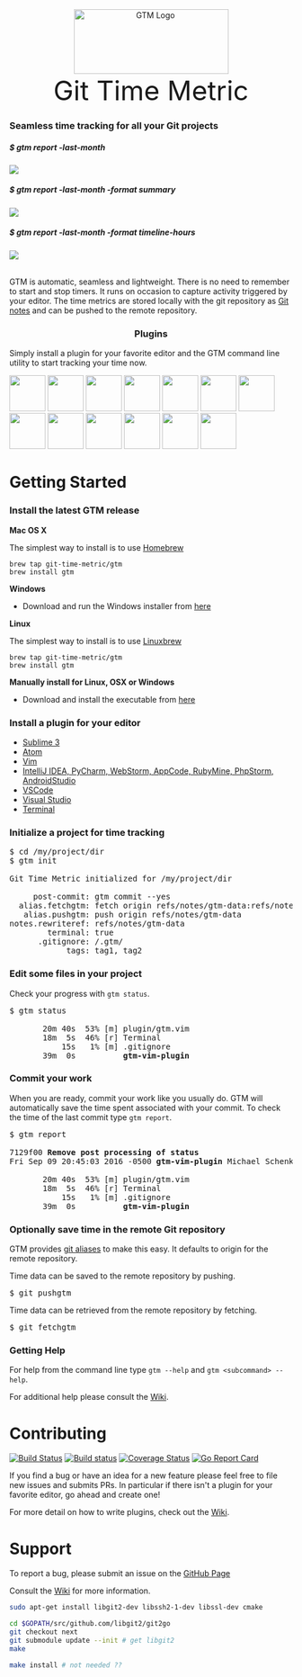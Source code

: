 <div align="center"><img src="https://cloud.githubusercontent.com/assets/630550/19619834/43c460dc-9835-11e6-8652-1c8fff91cf02.png" alt="GTM Logo" height="115" width="275"></div>
<div align="center"><font size=16><bold>Git Time Metric</bold></font></div>

### Seamless time tracking for all your Git projects

##### $ gtm report -last-month
<div><img src="https://cloud.githubusercontent.com/assets/630550/21582250/8a03f9dc-d015-11e6-8f77-548ef7314bf7.png"></div>

##### $ gtm report -last-month -format summary
<div><img src="https://cloud.githubusercontent.com/assets/630550/21582252/8f85b738-d015-11e6-8c70-beed7e7b3254.png"></div>

##### $ gtm report -last-month -format timeline-hours
<div><img src="https://cloud.githubusercontent.com/assets/630550/21582253/91f6226e-d015-11e6-897c-6042111e6a6a.png"></div> </br>

GTM is automatic, seamless and lightweight.  There is no need to remember to start and stop timers.  It runs on occasion to capture activity triggered by your editor.  The time metrics are stored locally with the git repository as [Git notes](https://git-scm.com/docs/git-notes) and can be pushed to the remote repository.

### <div align="center">Plugins</div>

Simply install a plugin for your favorite editor and the GTM command line utility to start tracking your time now.

<p><img src="https://cloud.githubusercontent.com/assets/630550/17458557/72247454-5bda-11e6-84ce-03364b8ac832.png" width="64" height="64">
<img src="https://cloud.githubusercontent.com/assets/630550/17458560/72397408-5bda-11e6-909c-c2dd2dad3b52.png" width="64" height="64">
<img src="https://user-images.githubusercontent.com/3669664/62366235-a39ef880-b526-11e9-9408-e549b5b12a46.png" width="64" height="64">
<img src="https://cloud.githubusercontent.com/assets/630550/17458562/7264e2be-5bda-11e6-8311-bbed672ffb8f.png" width="64" height="64">
<img src="https://cloud.githubusercontent.com/assets/630550/17458559/72302916-5bda-11e6-886e-2a41f423b06f.png" width="64" height="64">
<img src="https://cloud.githubusercontent.com/assets/630550/17458563/7264f06a-5bda-11e6-9fb6-d0469730c1cb.png" width="64" height="64">
<img src="https://cloud.githubusercontent.com/assets/630550/17458556/72030a62-5bda-11e6-89e4-6a3921034aed.png" width="64" height="64">
<img src="https://cloud.githubusercontent.com/assets/630550/17458564/727d43a4-5bda-11e6-8b3c-56d3fb7bf988.png" width="64" height="64">
<img src="https://cloud.githubusercontent.com/assets/630550/17458555/71e4352e-5bda-11e6-89d3-e8ff2c3a86e2.png" width="64" height="64">
<img src="https://cloud.githubusercontent.com/assets/630550/17458561/72417ac2-5bda-11e6-9769-04cffc64397e.png" width="64" height="64">
<img src="https://cloud.githubusercontent.com/assets/630550/17458591/82e06c98-5bdb-11e6-8ae0-c5b2bd2fe97f.png" width="64" height="64">
<img src="https://cloud.githubusercontent.com/assets/630550/17458558/72269342-5bda-11e6-8194-d9bf030bd037.png" width="64" height="64">
<img src="https://cloud.githubusercontent.com/assets/630550/19619987/f9f7523a-9838-11e6-99da-c3fda05ce0d6.png" width="64" height="64"></p>

# Getting Started

### Install the latest GTM release

**Mac OS X**

The simplest way to install is to use [Homebrew](http://brew.sh)

```
brew tap git-time-metric/gtm
brew install gtm
```

**Windows**

- Download and run the Windows installer from [here](https://github.com/git-time-metric/gtm/releases/latest)

**Linux**

The simplest way to install is to use [Linuxbrew](http://linuxbrew.sh/)

```
brew tap git-time-metric/gtm
brew install gtm
```

**Manually install for Linux, OSX or Windows**

- Download and install the executable from [here](https://github.com/git-time-metric/gtm/releases/latest)


### Install a plugin for your editor

- [Sublime 3](https://github.com/git-time-metric/gtm-sublime3-plugin)
- [Atom](https://github.com/git-time-metric/gtm-atom-plugin)
- [Vim](https://github.com/git-time-metric/gtm-vim-plugin)
- [IntelliJ IDEA, PyCharm, WebStorm, AppCode, RubyMine, PhpStorm, AndroidStudio ](https://github.com/git-time-metric/gtm-jetbrains-plugin)
- [VSCode](https://github.com/nexus-uw/vscode-gtm)
- [Visual Studio](https://github.com/jjonescz/gtm-visualstudio-plugin)
- [Terminal](https://github.com/git-time-metric/gtm-terminal-plugin)

### Initialize a project for time tracking

<pre>$ cd /my/project/dir
$ gtm init

Git Time Metric initialized for /my/project/dir

     post-commit: gtm commit --yes
  alias.fetchgtm: fetch origin refs/notes/gtm-data:refs/notes/gtm-data
   alias.pushgtm: push origin refs/notes/gtm-data
notes.rewriteref: refs/notes/gtm-data
        terminal: true
      .gitignore: /.gtm/
            tags: tag1, tag2 </pre>

### Edit some files in your project

Check your progress with `gtm status`.

<pre>$ gtm status

       20m 40s  53% [m] plugin/gtm.vim
       18m  5s  46% [r] Terminal
           15s   1% [m] .gitignore
       39m  0s          <b>gtm-vim-plugin</b> </pre>

### Commit your work

When you are ready, commit your work like you usually do.  GTM will automatically save the time spent associated with your commit. To check the time of the last commit type `gtm report`.
<pre>$ gtm report

7129f00 <b>Remove post processing of status</b>
Fri Sep 09 20:45:03 2016 -0500 <b>gtm-vim-plugin</b> Michael Schenk

       20m 40s  53% [m] plugin/gtm.vim
       18m  5s  46% [r] Terminal
           15s   1% [m] .gitignore
       39m  0s          <b>gtm-vim-plugin</b> </pre>

### Optionally save time in the remote Git repository

GTM provides [git aliases](https://git-scm.com/book/en/v2/Git-Basics-Git-Aliases) to make this easy.  It defaults to origin for the remote repository.

Time data can be saved to the remote repository by pushing.
<pre>$ git pushgtm </pre>

Time data can be retrieved from the remote repository by fetching.
<pre>$ git fetchgtm </pre>

### Getting Help

For help from the command line type `gtm --help` and `gtm <subcommand> --help`.

For additional help please consult the [Wiki](https://github.com/git-time-metric/gtm/wiki).

# Contributing
[![Build Status](https://travis-ci.org/git-time-metric/gtm.svg?branch=develop)](https://travis-ci.org/git-time-metric/gtm) [![Build status](https://ci.appveyor.com/api/projects/status/gj6tvm8njgwj0hqi?svg=true)](https://ci.appveyor.com/project/mschenk42/gtm) [![Coverage Status](https://coveralls.io/repos/github/git-time-metric/gtm/badge.svg)](https://coveralls.io/github/git-time-metric/gtm) [![Go Report Card](https://goreportcard.com/badge/github.com/git-time-metric/gtm)](https://goreportcard.com/report/github.com/git-time-metric/gtm)

If you find a bug or have an idea for a new feature please feel free to file new issues and submits PRs.  In particular if there isn't a plugin for your favorite editor, go ahead and create one!

For more detail on how to write plugins, check out the [Wiki](https://github.com/git-time-metric/gtm/wiki/Editor-Plugins).

# Support

To report a bug, please submit an issue on the [GitHub Page](https://github.com/git-time-metric/gtm/issues)

Consult the [Wiki](https://github.com/git-time-metric/gtm/wiki) for more information.




```bash
sudo apt-get install libgit2-dev libssh2-1-dev libssl-dev cmake
```

```bash
cd $GOPATH/src/github.com/libgit2/git2go
git checkout next
git submodule update --init # get libgit2
make

make install # not needed ??
```